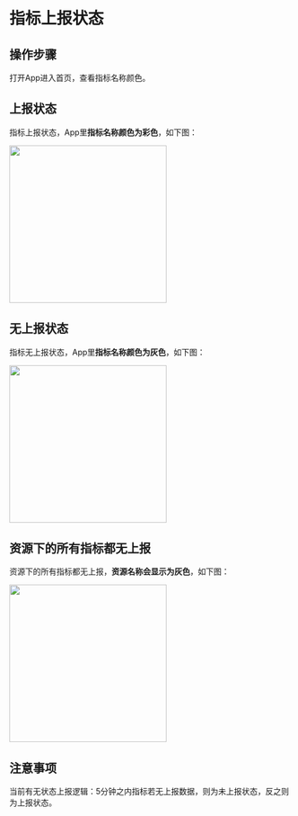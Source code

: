 # 指标上报状态

## 操作步骤

打开App进入首页，查看指标名称颜色。

## 上报状态

指标上报状态，App里**指标名称颜色为彩色**，如下图：

<img src="https://static.ucloud.cn/docs/urlm/images/1628819278299.png?v=1628820289" width="280">


## 无上报状态

指标无上报状态，App里**指标名称颜色为灰色**，如下图：

<img src="https://static.ucloud.cn/docs/urlm/images/1628819315132.png?v=1628820289" width="280">

## 资源下的所有指标都无上报

资源下的所有指标都无上报，**资源名称会显示为灰色**，如下图：

<img src="https://static.ucloud.cn/docs/urlm/images/1628819091925.png?v=1628820289" width="280">

## 注意事项

当前有无状态上报逻辑：5分钟之内指标若无上报数据，则为未上报状态，反之则为上报状态。